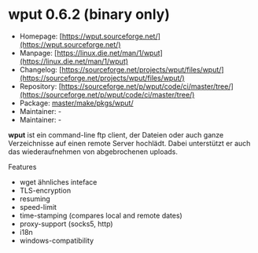 # wput 0.6.2 (binary only)
 - Homepage: [https://wput.sourceforge.net/](https://wput.sourceforge.net/)
 - Manpage: [https://linux.die.net/man/1/wput](https://linux.die.net/man/1/wput)
 - Changelog: [https://sourceforge.net/projects/wput/files/wput/](https://sourceforge.net/projects/wput/files/wput/)
 - Repository: [https://sourceforge.net/p/wput/code/ci/master/tree/](https://sourceforge.net/p/wput/code/ci/master/tree/)
 - Package: [master/make/pkgs/wput/](https://github.com/Freetz-NG/freetz-ng/tree/master/make/pkgs/wput/)
 - Maintainer: -
 - Maintainer: -

**wput** ist ein command-line ftp client, der Dateien oder auch ganze
Verzeichnisse auf einen remote Server hochlädt. Dabei unterstützt er
auch das wiederaufnehmen von abgebrochenen uploads.

Features

-   wget ähnliches inteface
-   TLS-encryption
-   resuming
-   speed-limit
-   time-stamping (compares local and remote dates)
-   proxy-support (socks5, http)
-   i18n
-   windows-compatibility

